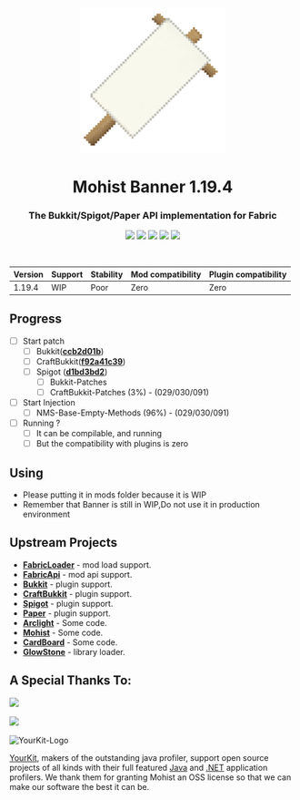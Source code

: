 <div align="center">
<img src="src/main/resources/assets/banner/logo.png">
  <h1>Mohist Banner 1.19.4</h1>

### The Bukkit/Spigot/Paper API implementation for Fabric
[![](https://img.shields.io/jenkins/build?jobUrl=https%3A%2F%2Fci.codemc.io%2Fjob%2FMohistMC%2Fjob%2FBanner)](https://ci.codemc.io/job/MohistMC/job/Banner/)
[![](https://img.shields.io/github/stars/MohistMC/Banner.svg?label=Stars&logo=github)](https://github.com/MohistMC/Banner/stargazers)
[![](https://img.shields.io/badge/jdk-17.0.5+8-brightgreen.svg?colorB=469C00&logo=java)](https://adoptium.net/temurin/releases/?version=17)
[![](https://img.shields.io/badge/Gradle-7.5.1-brightgreen.svg?colorB=469C00&logo=gradle)](https://docs.gradle.org/7.5.1/release-notes.html)
[![](https://img.shields.io/discord/311256119005937665.svg?color=%237289da&label=Discord&logo=discord&logoColor=%237289da)](https://discord.gg/mohistmc)

[![]()](https://bstats.org/plugin/server-implementation/Mohist/6762)
</div>

| Version | Support     | Stability | Mod compatibility | Plugin compatibility |
|---------|-------------|-----------|-------------------|----------------------|
| 1.19.4  | WIP         | Poor      | Zero              | Zero                 |   

Progress
------

- [ ] Start patch
    * [ ] Bukkit([**ccb2d01b**](https://hub.spigotmc.org/stash/projects/SPIGOT/repos/bukkit/commits/ccb2d01b))
    * [ ] CraftBukkit([**f92a41c39**](https://hub.spigotmc.org/stash/projects/SPIGOT/repos/craftbukkit/commits/f92a41c39))
    * [ ] Spigot ([**d1bd3bd2**](https://hub.spigotmc.org/stash/projects/SPIGOT/repos/spigot/commits/d1bd3bd2))
        * [ ] Bukkit-Patches
        * [ ] CraftBukkit-Patches (3%) - (029/030/091)

- [ ] Start Injection
    * [ ] NMS-Base-Empty-Methods (96%) - (029/030/091)

- [ ] Running ?
    * [ ] It can be compilable, and running
    * [ ] But the compatibility with plugins is zero

Using
------
- Please putting it in mods folder because it is WIP
- Remember that Banner is still in WIP,Do not use it in production environment
  
Upstream Projects
------
* [**FabricLoader**](https://github.com/FabricMC/fabric-loader.git) - mod load support.
* [**FabricApi**](https://github.com/FabricMC/fabric-loader.git) - mod api support.
* [**Bukkit**](https://hub.spigotmc.org/stash/scm/spigot/bukkit.git) - plugin support.
* [**CraftBukkit**](https://hub.spigotmc.org/stash/scm/spigot/craftbukkit.git) - plugin support.
* [**Spigot**](https://hub.spigotmc.org/stash/scm/spigot/spigot.git) - plugin support.
* [**Paper**](https://github.com/PaperMC/Paper.git) - plugin support.
* [**Arclight**](https://github.com/IzzelAliz/Arclight.git) - Some code.
* [**Mohist**](https://github.com/MohistMC/Mohist.git) - Some code.
* [**CardBoard**](https://github.com/CardboardPowered/cardboard.git) - Some code.
* [**GlowStone**](https://glowstone.net/) - library loader.

A Special Thanks To:
-------------
<a href="https://ci.codemc.io/"><img src="https://i.loli.net/2020/03/11/YNicj3PLkU5BZJT.png" width="172"></a>

<a href="https://www.bisecthosting.com/mohistmc"><img src="https://www.bisecthosting.com/partners/custom-banners/118608b8-6e45-4301-b244-41934cdac6d1.png"></a>

![YourKit-Logo](https://www.yourkit.com/images/yklogo.png)

[YourKit](http://www.yourkit.com/), makers of the outstanding java profiler, support open source projects of all kinds with their full featured [Java](https://www.yourkit.com/java/profiler/index.jsp) and [.NET](https://www.yourkit.com/.net/profiler/index.jsp) application profilers. We thank them for granting Mohist an OSS license so that we can make our software the best it can be.